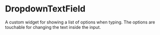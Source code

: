 # DropdownTextField

A custom widget for showing a list of options when typing.
The options are touchable for changing the text inside the input.

